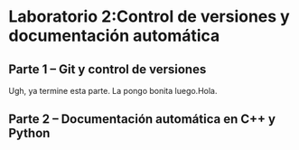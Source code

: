 # Laboratorio 2:Control de versiones y documentación automática
## Parte 1 – Git y control de versiones
Ugh, ya termine esta parte. La pongo bonita luego.Hola.
## Parte 2 –  Documentación automática en C++ y Python